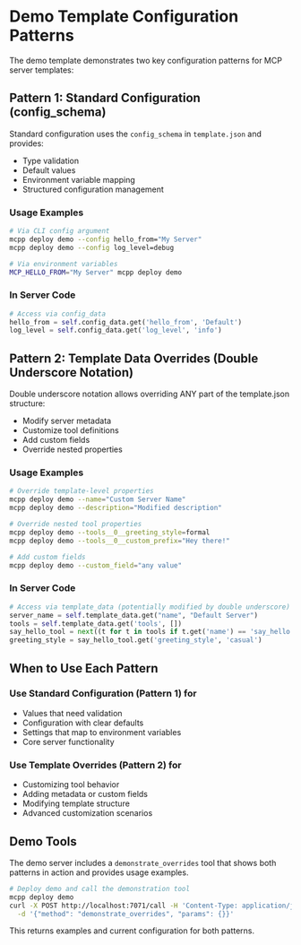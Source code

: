 # Demo Template Configuration Patterns

The demo template demonstrates two key configuration patterns for MCP server templates:

## Pattern 1: Standard Configuration (config_schema)

Standard configuration uses the `config_schema` in `template.json` and provides:
- Type validation
- Default values
- Environment variable mapping
- Structured configuration management

### Usage Examples
```bash
# Via CLI config argument
mcpp deploy demo --config hello_from="My Server"
mcpp deploy demo --config log_level=debug

# Via environment variables
MCP_HELLO_FROM="My Server" mcpp deploy demo
```

### In Server Code
```python
# Access via config_data
hello_from = self.config_data.get('hello_from', 'Default')
log_level = self.config_data.get('log_level', 'info')
```

## Pattern 2: Template Data Overrides (Double Underscore Notation)

Double underscore notation allows overriding ANY part of the template.json structure:
- Modify server metadata
- Customize tool definitions
- Add custom fields
- Override nested properties

### Usage Examples
```bash
# Override template-level properties
mcpp deploy demo --name="Custom Server Name"
mcpp deploy demo --description="Modified description"

# Override nested tool properties
mcpp deploy demo --tools__0__greeting_style=formal
mcpp deploy demo --tools__0__custom_prefix="Hey there!"

# Add custom fields
mcpp deploy demo --custom_field="any value"
```

### In Server Code
```python
# Access via template_data (potentially modified by double underscore)
server_name = self.template_data.get("name", "Default Server")
tools = self.template_data.get('tools', [])
say_hello_tool = next((t for t in tools if t.get('name') == 'say_hello'), {})
greeting_style = say_hello_tool.get('greeting_style', 'casual')
```

## When to Use Each Pattern

### Use Standard Configuration (Pattern 1) for
- Values that need validation
- Configuration with clear defaults
- Settings that map to environment variables
- Core server functionality

### Use Template Overrides (Pattern 2) for
- Customizing tool behavior
- Adding metadata or custom fields
- Modifying template structure
- Advanced customization scenarios

## Demo Tools

The demo server includes a `demonstrate_overrides` tool that shows both patterns in action and provides usage examples.

```bash
# Deploy demo and call the demonstration tool
mcpp deploy demo
curl -X POST http://localhost:7071/call -H 'Content-Type: application/json' \
  -d '{"method": "demonstrate_overrides", "params": {}}'
```

This returns examples and current configuration for both patterns.
